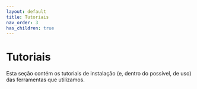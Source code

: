 ```yaml
---
layout: default
title: Tutoriais
nav_order: 3
has_children: true
---
```


# Tutoriais
Esta seção contém os tutoriais de instalação (e, dentro do possível, de uso) das ferramentas que utilizamos.